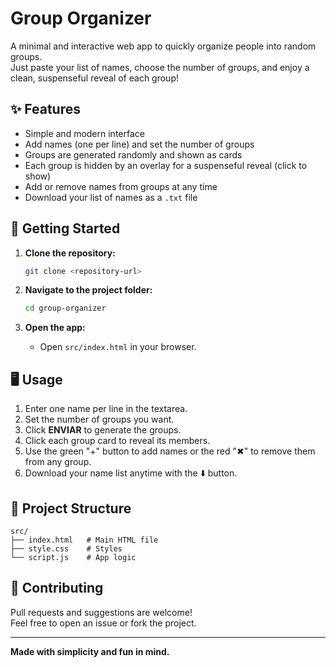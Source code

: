 # Group Organizer

A minimal and interactive web app to quickly organize people into random groups.  
Just paste your list of names, choose the number of groups, and enjoy a clean, suspenseful reveal of each group!

## ✨ Features

- Simple and modern interface
- Add names (one per line) and set the number of groups
- Groups are generated randomly and shown as cards
- Each group is hidden by an overlay for a suspenseful reveal (click to show)
- Add or remove names from groups at any time
- Download your list of names as a `.txt` file

## 🚀 Getting Started

1. **Clone the repository:**
   ```sh
   git clone <repository-url>
   ```

2. **Navigate to the project folder:**
   ```sh
   cd group-organizer
   ```

3. **Open the app:**
   - Open `src/index.html` in your browser.

## 🖥️ Usage

1. Enter one name per line in the textarea.
2. Set the number of groups you want.
3. Click **ENVIAR** to generate the groups.
4. Click each group card to reveal its members.
5. Use the green "+" button to add names or the red "✖" to remove them from any group.
6. Download your name list anytime with the ⬇️ button.

## 📁 Project Structure

```
src/
├── index.html   # Main HTML file
├── style.css    # Styles
└── script.js    # App logic
```

## 🤝 Contributing

Pull requests and suggestions are welcome!  
Feel free to open an issue or fork the project.

---

**Made with simplicity and fun in mind.**